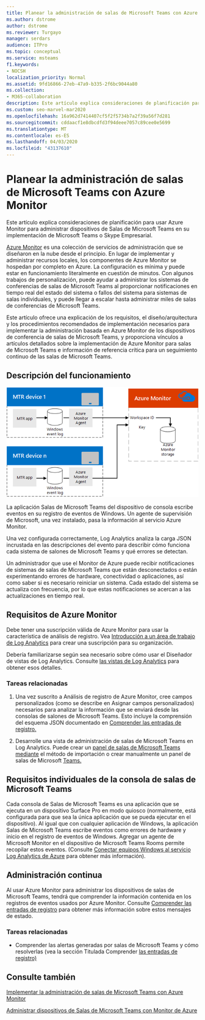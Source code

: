 ```yaml
---
title: Planear la administración de salas de Microsoft Teams con Azure Monitor
ms.author: dstrome
author: dstrome
ms.reviewer: Turgayo
manager: serdars
audience: ITPro
ms.topic: conceptual
ms.service: msteams
f1.keywords:
- NOCSH
localization_priority: Normal
ms.assetid: 9fd16866-27eb-47a9-b335-2f6bc9044a80
ms.collection:
- M365-collaboration
description: Este artículo explica consideraciones de planificación para usar Azure Monitor para administrar dispositivos de Salas de Microsoft Teams en su implementación de Skype Empresarial o Teams.
ms.custom: seo-marvel-mar2020
ms.openlocfilehash: 16a962d7414407cf5f2f5734b7a2f39a56f7d281
ms.sourcegitcommit: cddaacf1e8dbcdfd3f94deee7057c89cee0e5699
ms.translationtype: MT
ms.contentlocale: es-ES
ms.lasthandoff: 04/03/2020
ms.locfileid: "43137610"
---
```

# <a name="plan-microsoft-teams-rooms-management-with-azure-monitor"></a>Planear la administración de salas de Microsoft Teams con Azure Monitor
 
 Este artículo explica consideraciones de planificación para usar Azure Monitor para administrar dispositivos de Salas de Microsoft Teams en su implementación de Microsoft Teams o Skype Empresarial.
  
[Azure Monitor](https://docs.microsoft.com/azure/azure-monitor/overview) es una colección de servicios de administración que se diseñaron en la nube desde el principio. En lugar de implementar y administrar recursos locales, los componentes de Azure Monitor se hospedan por completo en Azure. La configuración es mínima y puede estar en funcionamiento literalmente en cuestión de minutos. Con algunos trabajos de personalización, puede ayudar a administrar los sistemas de conferencias de salas de Microsoft Teams al proporcionar notificaciones en tiempo real del estado del sistema o fallos del sistema para sistemas de salas individuales, y puede llegar a escalar hasta administrar miles de salas de conferencias de Microsoft Teams.
  
Este artículo ofrece una explicación de los requisitos, el diseño/arquitectura y los procedimientos recomendados de implementación necesarios para implementar la administración basada en Azure Monitor de los dispositivos de conferencia de salas de Microsoft Teams, y proporciona vínculos a artículos detallados sobre la implementación de Azure Monitor para salas de Microsoft Teams e información de referencia crítica para un seguimiento continuo de las salas de Microsoft Teams. 
  
## <a name="functional-overview"></a>Descripción del funcionamiento

![Diagrama de administración de salas de Microsoft Teams con Monitor de Azure](../media/3f2ae1b8-61ea-4cd6-afb4-4bd75ccc746a.png)
  
La aplicación Salas de Microsoft Teams del dispositivo de consola escribe eventos en su registro de eventos de Windows. Un agente de supervisión de Microsoft, una vez instalado, pasa la información al servicio Azure Monitor. 
  
Una vez configurada correctamente, Log Analytics analiza la carga JSON incrustada en las descripciones del evento para describir cómo funciona cada sistema de salones de Microsoft Teams y qué errores se detectan. 
  
Un administrador que use el Monitor de Azure puede recibir notificaciones de sistemas de salas de Microsoft Teams que están desconectados o están experimentando errores de hardware, conectividad o aplicaciones, así como saber si es necesario reiniciar un sistema. Cada estado del sistema se actualiza con frecuencia, por lo que estas notificaciones se acercan a las actualizaciones en tiempo real.
  
## <a name="azure-monitor-requirements"></a>Requisitos de Azure Monitor

Debe tener una suscripción válida de Azure Monitor para usar la característica de análisis de registro. Vea [Introducción a un área de trabajo de Log Analytics](https://docs.microsoft.com/azure/azure-monitor/learn/quick-create-workspace) para crear una suscripción para su organización.
  
Debería familiarizarse según sea necesario sobre cómo usar el Diseñador de vistas de Log Analytics. Consulte [las vistas de Log Analytics](https://docs.microsoft.com/azure/azure-monitor/platform/view-designer) para obtener esos detalles.
  
### <a name="related-tasks"></a>Tareas relacionadas

1. Una vez suscrito a Análisis de registro de [](azure-monitor-deploy.md#Custom_fields)Azure Monitor, cree campos personalizados (como se describe en Asignar campos personalizados) necesarios para analizar la información que se enviará desde las consolas de salones de Microsoft Teams. Esto incluye la comprensión del esquema JSON documentado en [Comprender las entradas de registro.](azure-monitor-manage.md#understand-the-log-entries)
    
2. Desarrolle una vista de administración de salas de Microsoft Teams en Log Analytics. Puede crear un [panel de salas de Microsoft Teams mediante](azure-monitor-deploy.md#create-a-microsoft-teams-rooms-dashboard-by-using-the-import-method) el método de importación o crear manualmente un panel de salas de Microsoft [Teams.](azure-monitor-deploy.md#create-a-microsoft-teams-rooms-dashboard-manually)
    
## <a name="individual-microsoft-teams-rooms-console-requirements"></a>Requisitos individuales de la consola de salas de Microsoft Teams

Cada consola de Salas de Microsoft Teams es una aplicación que se ejecuta en un dispositivo Surface Pro en modo quiosco (normalmente, está configurada para que sea la única aplicación que se pueda ejecutar en el dispositivo). Al igual que con cualquier aplicación de Windows, la aplicación Salas de Microsoft Teams escribe eventos como errores de hardware y inicio en el registro de eventos de Windows. Agregar un agente de Microsoft Monitor en el dispositivo de Microsoft Teams Rooms permite recopilar estos eventos. (Consulte [Conectar equipos Windows al servicio Log Analytics de Azure](https://docs.microsoft.com/azure/azure-monitor/platform/agent-windows) para obtener más información).
  
## <a name="ongoing-management"></a>Administración continua

Al usar Azure Monitor para administrar los dispositivos de salas de Microsoft Teams, tendrá que comprender la información contenida en los registros de eventos usados por Azure Monitor. Consulte [Comprender las entradas de registro](azure-monitor-manage.md#understand-the-log-entries) para obtener más información sobre estos mensajes de estado.
  
### <a name="related-tasks"></a>Tareas relacionadas

- Comprender las alertas generadas por salas de Microsoft Teams y cómo resolverlas (vea la sección Titulada Comprender [las entradas de registro)](azure-monitor-manage.md#understand-the-log-entries)
    
## <a name="see-also"></a>Consulte también

[Implementar la administración de salas de Microsoft Teams con Azure Monitor](azure-monitor-deploy.md)
  
[Administrar dispositivos de Salas de Microsoft Teams con Monitor de Azure](azure-monitor-manage.md)